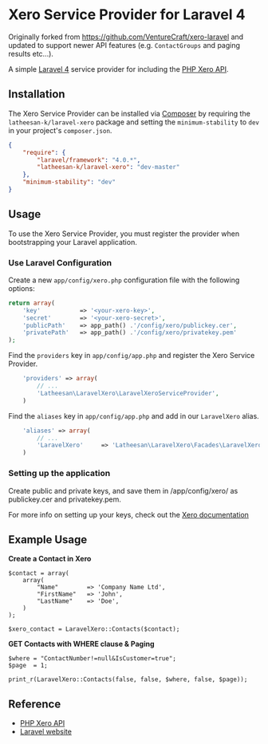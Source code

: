 # Xero Service Provider for Laravel 4

Originally forked from https://github.com/VentureCraft/xero-laravel and updated to support newer API features (e.g. `ContactGroups` and paging results etc...).

A simple [Laravel 4](http://laravel.com) service provider for including the [PHP Xero API](https://github.com/XeroAPI/PHP-Xero).

## Installation

The Xero Service Provider can be installed via [Composer](http://getcomposer.org) by requiring the `latheesan-k/laravel-xero` package and setting the `minimum-stability` to `dev` in your project's `composer.json`.

```json
{
	"require": {
		"laravel/framework": "4.0.*",
		"latheesan-k/laravel-xero": "dev-master"
	},
	"minimum-stability": "dev"
}
```

## Usage

To use the Xero Service Provider, you must register the provider when bootstrapping your Laravel application.

### Use Laravel Configuration

Create a new `app/config/xero.php` configuration file with the following options:

```php
return array(
    'key'           => '<your-xero-key>',
    'secret'        => '<your-xero-secret>',
    'publicPath'    => app_path() .'/config/xero/publickey.cer',
    'privatePath'   => app_path() .'/config/xero/privatekey.pem'
);
```

Find the `providers` key in `app/config/app.php` and register the Xero Service Provider.

```php
    'providers' => array(
        // ...
        'Latheesan\LaravelXero\LaravelXeroServiceProvider',
    )
```

Find the `aliases` key in `app/config/app.php` and add in our `LaravelXero` alias.

```php
    'aliases' => array(
        // ...
        'LaravelXero' 	  => 'Latheesan\LaravelXero\Facades\LaravelXero',
    )
```

### Setting up the application

Create public and private keys, and save them in /app/config/xero/ as publickey.cer and privatekey.pem.

For more info on setting up your keys, check out the [Xero documentation](http://developer.xero.com/documentation/advanced-docs/public-private-keypair/)

## Example Usage

**Create a Contact in Xero**

```
$contact = array(
    array(
       	"Name"        => 'Company Name Ltd',
       	"FirstName"   => 'John',
		"LastName"    => 'Doe',
	)
);

$xero_contact = LaravelXero::Contacts($contact);
```

**GET Contacts with WHERE clause & Paging**

```
$where = "ContactNumber!=null&IsCustomer=true";
$page  = 1;

print_r(LaravelXero::Contacts(false, false, $where, false, $page));
```

## Reference

* [PHP Xero API](https://github.com/XeroAPI/PHP-Xero)
* [Laravel website](http://laravel.com)
